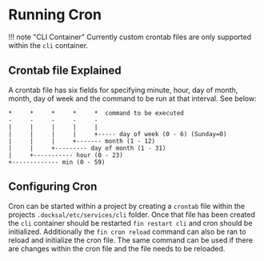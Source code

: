 # Running Cron

!!! note "CLI Container"
	Currently custom crontab files are only supported within the `cli` container.

## Crontab file Explained

A crontab file has six fields for specifying minute, hour, day of month, month, day of week and the command to be run at that interval. See below:

```
*     *     *     *     *  command to be executed
-     -     -     -     -
|     |     |     |     |
|     |     |     |     +----- day of week (0 - 6) (Sunday=0)
|     |     |     +------- month (1 - 12)
|     |     +--------- day of month (1 - 31)
|     +----------- hour (0 - 23)
+------------- min (0 - 59)
```

## Configuring Cron

Cron can be started within a project by creating a `crontab` file within the projects `.docksal/etc/services/cli` folder.
Once that file has been created the `cli` container should be restarted `fin restart cli` and cron should be initialized.
Additionally the `fin cron reload` command can also be ran to reload and initialize the cron file. The same command can
be used if there are changes within the cron file and the file needs to be reloaded.